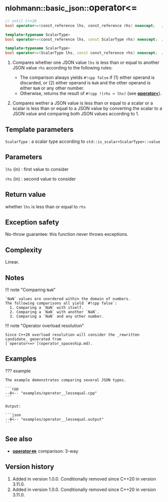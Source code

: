 # <small>nlohmann::basic_json::</small>operator<=

```cpp
// until C++20
bool operator<=(const_reference lhs, const_reference rhs) noexcept;   // (1)

template<typename ScalarType>
bool operator<=(const_reference lhs, const ScalarType rhs) noexcept;  // (2)

template<typename ScalarType>
bool operator<=(ScalarType lhs, const const_reference rhs) noexcept;  // (2)
```

1. Compares whether one JSON value `lhs` is less than or equal to another JSON value `rhs`
   according to the following rules:
    - The comparison always yields `#!cpp false` if (1) either operand is discarded, or (2) either
      operand is `NaN` and the other operand is either `NaN` or any other number.
    - Otherwise, returns the result of `#!cpp !(rhs < lhs)` (see [**operator<**](operator_lt.md)).

1. Compares wether a JSON value is less than or equal to a scalar or a scalar is less than or equal
   to a JSON value by converting the scalar to a JSON value and comparing both JSON values according
   to 1.

## Template parameters

`ScalarType`
:   a scalar type according to `std::is_scalar<ScalarType>::value`

## Parameters

`lhs` (in)
:   first value to consider 

`rhs` (in)
:   second value to consider 

## Return value

whether `lhs` is less than or equal to `rhs`

## Exception safety

No-throw guarantee: this function never throws exceptions.

## Complexity

Linear.

## Notes

!!! note "Comparing `NaN`"

    `NaN` values are unordered within the domain of numbers.
    The following comparisons all yield `#!cpp false`:
      1. Comparing a `NaN` with itself.
      2. Comparing a `NaN` with another `NaN`.
      3. Comparing a `NaN` and any other number.

!!! note "Operator overload resolution"

    Since C++20 overload resolution will consider the _rewritten candidate_ generated from
    [`operator<=>`](operator_spaceship.md).

## Examples

??? example

    The example demonstrates comparing several JSON types.
        
    ```cpp
    --8<-- "examples/operator__lessequal.cpp"
    ```
    
    Output:
    
    ```json
    --8<-- "examples/operator__lessequal.output"
    ```

## See also

- [**operator<=>**](operator_spaceship.md) comparison: 3-way

## Version history

1. Added in version 1.0.0. Conditionally removed since C++20 in version 3.11.0.
2. Added in version 1.0.0. Conditionally removed since C++20 in version 3.11.0.

